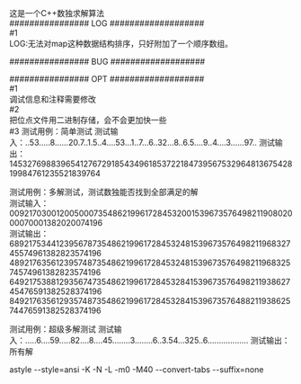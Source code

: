 这是一个C++数独求解算法  
################ LOG ###################  
#1  
LOG:无法对map这种数据结构排序，只好附加了一个顺序数组。  

################ BUG ###################  

################ OPT ###################  
#1  
调试信息和注释需要修改  
#2  
把位点文件用二进制存储，会不会更加快一些  
#3
测试用例：简单测试
测试输入：..53.....8......20.7..1.5..4....53...1..7...6..32...8..6.5....9..4....3......97..
测试输出：145327698839654127672918543496185372218473956753296481367542819984761235521839764

测试用例：多解测试，测试数独能否找到全部满足的解  
测试输入：009217030012005000735486219961728453200153967357649821190802000070001382020074196  
测试输出：689217534412395678735486219961728453248153967357649821196832745574961382823574196  
        489217635612395748735486219961728453248153967357649821196832574574961382823574196  
        649217538812935674735486219961728453284153967357649821193862745476591382528374196  
        849217635612935748735486219961728453284153967357648821193862574476591382528374196  

测试用例：超级多解测试
测试输入：.....6....59.....82....8....45........3........6..3.54...325..6..................
测试输出：所有解


astyle --style=ansi -K -N -L -m0 -M40 --convert-tabs --suffix=none   
